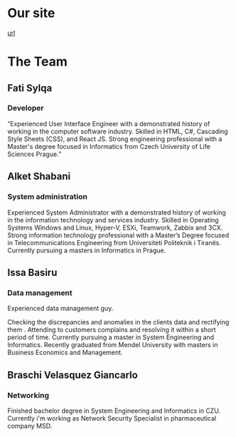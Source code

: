 # Our site
[url](https://alketshabani.github.io/study-block/)

# The Team

## Fati Sylqa
### Developer

“Experienced User Interface Engineer with a demonstrated history of working in the computer software industry. Skilled in HTML, C#, Cascading Style Sheets (CSS), and React JS. Strong engineering professional with a Master's degree focused in Informatics from Czech University of Life Sciences Prague.”

## Alket Shabani
### System administration

Experienced System Administrator with a demonstrated history of working in the information technology and services industry. Skilled in Operating Systems Windows and Linux, Hyper-V, ESXi, Teamwork, Zabbix and 3CX. Strong information technology professional with a Master’s Degree focused in Telecommunications Engineering from Universiteti Politeknik i Tiranës. Currently pursuing a masters in Informatics in Prague.

## Issa Basiru
### Data management

Experienced data management guy.

Checking the discrepancies and anomalies in the clients data and rectifying them .
Attending to customers complains and resolving it within a short period of time. Currently pursuing a master in System Engineering and Informatics. Recently graduated from Mendel University with masters in Business Economics and Management.



## Braschi Velasquez Giancarlo
### Networking

Finished bachelor degree in System Engineering and Informatics in CZU.
Currently i'm working as Network Security Specialist in pharmaceutical company MSD.
